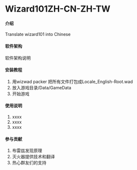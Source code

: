 # Wizard101ZH-CN-ZH-TW

#### 介绍
Translate wizard101 into Chinese

#### 软件架构
软件架构说明


#### 安装教程

1.  用wizwad packer 把所有文件打包成Locale_English-Root.wad
2.  放入游戏目录/Data/GameData
3.  开始游戏

#### 使用说明

1.  xxxx
2.  xxxx
3.  xxxx

#### 参与贡献

1.  布雷兹发现原理
2.  灭火器提供技术和翻译
3.  热心群友们的支持



#### 



